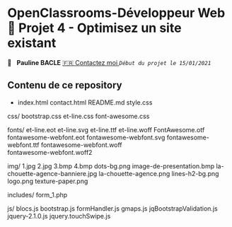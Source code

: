 #  OpenClassrooms-Développeur Web 📎 Projet 4 - Optimisez un site existant

👤 &nbsp; **Pauline BACLE** [🇫🇷 Contactez moi ](<bacle-pauline@orage.fr>)
_`Début du projet le 15/01/2021`_

## Contenu de ce repository

* index.html contact.html README.md style.css

css/
    bootstrap.css et-line.css   font-awesome.css

fonts/
    et-line.eot et-line.svg et-line.ttf et-line.woff
    FontAwesome.otf fontawesome-webfont.eot fontawesome-webfont.svg fontawesome-webfont.ttf fontawesome-webfont.woff   
    fontawesome-webfont.woff2

img/
    1.jpg   2.jpg   3.bmp   4.bmp   dots-bg.png     image-de-presentation.bmp   la-chouette-agence-banniere.jpg
    la-chouette-agence.png   lines-h2-bg.png    logo.png    texture-paper.png

includes/
    form_1.php

js/
    blocs.js    bootstrap.js    formHandler.js  gmaps.js    jqBootstrapValidation.js    jquery-2.1.0.js
    jquery.touchSwipe.js
